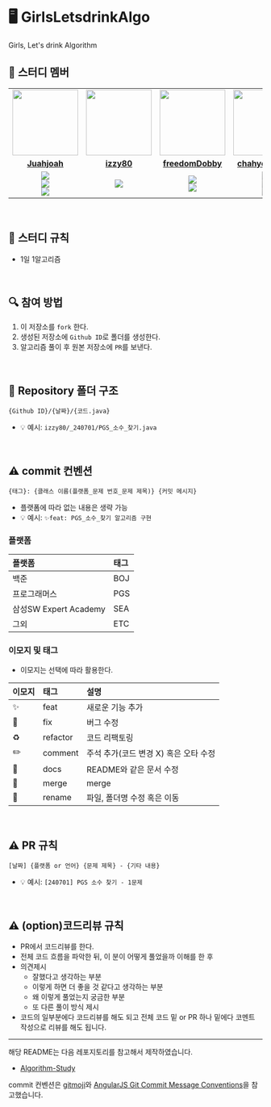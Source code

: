 # 🖥️ GirlsLetsdrinkAlgo

Girls, Let's drink Algorithm

## 🤖 스터디 멤버

<!--- 스택 뱃지 -->
<!---
<img src="https://img.shields.io/badge/javascript-F7DF1E?style=for-the-badge&logo=javascript&logoColor=black"><br/>
<img src="https://img.shields.io/badge/Java-007396?style=for-the-badge&logo=java&logoColor=white"><br/>
<img src="https://img.shields.io/badge/Python-3776AB?style=for-the-badge&logo=python&logoColor=white">
--->
<table>
 <tr>
    <td align="center"><a href="https://github.com/Juahjoah"><img src="https://avatars.githubusercontent.com/Juahjoah" width="130px;" alt=""></a></td>
    <td align="center"><a href="https://github.com/izzy80"><img src="https://avatars.githubusercontent.com/izzy80" width="130px;" alt=""></a></td>
    <td align="center"><a href="https://github.com/freedomDobby"><img src="https://avatars.githubusercontent.com/freedomDobby" width="130px;" alt=""></a></td>
    <td align="center"><a href="https://github.com/chahyechahye"><img src="https://avatars.githubusercontent.com/chahyechahye" width="130px;" alt=""></a></td>
  </tr>
  <tr>
    <td align="center"><a href="https://github.com/Juahjoah"><b>Juahjoah</b></a></td>
    <td align="center"><a href="https://github.com/izzy80"><b>izzy80</b></a></td>
    <td align="center"><a href="https://github.com/freedomDobby"><b>freedomDobby</b></a></td>
    <td align="center"><a href="https://github.com/chahyechahye"><b>chahyechahye</b></a></td>
  </tr>
  <tr> 
    <td align="center"><img src="https://img.shields.io/badge/javascript-F7DF1E?style=for-the-badge&logo=javascript&logoColor=black"><br/>
    <img src="https://img.shields.io/badge/Python-3776AB?style=for-the-badge&logo=python&logoColor=white"><br/>
    <img src="https://img.shields.io/badge/MySQL-4479A1?style=flat-square&logo=MySQL&logoColor=white"/>
    </td>
    <td align="center"><img src="https://img.shields.io/badge/Java-007396?style=for-the-badge&logo=java&logoColor=white"></td>
    <td align="center"><img src="https://img.shields.io/badge/javascript-F7DF1E?style=for-the-badge&logo=javascript&logoColor=black"><br/><img src="https://img.shields.io/badge/Java-007396?style=for-the-badge&logo=java&logoColor=white"></td>
    <td align="center"><img src="https://img.shields.io/badge/javascript-F7DF1E?style=for-the-badge&logo=javascript&logoColor=black"><br/>
<img src="https://img.shields.io/badge/Java-007396?style=for-the-badge&logo=java&logoColor=white"><br/>
<img src="https://img.shields.io/badge/Python-3776AB?style=for-the-badge&logo=python&logoColor=white"> </td>
  </tr> 
</table>

<br/>

## 📌 스터디 규칙

- 1일 1알고리즘

<br/>

## 🔍 참여 방법

1. 이 저장소를 `fork` 한다.
2. 생성된 저장소에 `Github ID`로 폴더를 생성한다.
3. 알고리즘 풀이 후 원본 저장소에 `PR`를 보낸다.

<br/>

## 📁 Repository 폴더 구조

```
{Github ID}/{날짜}/{코드.java}
```

- 💡 예시: `izzy80/_240701/PGS_소수_찾기.java`

<br/>

## ⚠️ commit 컨벤션

```
{태그}: {클래스 이름(플랫폼_문제 번호_문제 제목)} {커밋 메시지}
```

- 플랫폼에 따라 없는 내용은 생략 가능
- 💡 예시: `✨feat: PGS_소수_찾기 알고리즘 구현`

### 플랫폼

| 플랫폼                | 태그 |
| :-------------------- | :--- |
| 백준                  | BOJ  |
| 프로그래머스          | PGS  |
| 삼성SW Expert Academy | SEA  |
| 그외                  | ETC  |

### 이모지 및 태그

- 이모지는 선택에 따라 활용한다.

| 이모지 | 태그     | 설명                                  |
| :----- | :------- | :------------------------------------ |
| ✨     | feat     | 새로운 기능 추가                      |
| 🐛     | fix      | 버그 수정                             |
| ♻️     | refactor | 코드 리팩토링                         |
| ✏️     | comment  | 주석 추가(코드 변경 X) 혹은 오타 수정 |
| 📝     | docs     | README와 같은 문서 수정               |
| 🔀     | merge    | merge                                 |
| 🚚     | rename   | 파일, 폴더명 수정 혹은 이동           |

<br/>

## ⚠️ PR 규칙

```
[날짜] {플랫폼 or 언어} {문제 제목} - {기타 내용}
```

- 💡 예시: `[240701] PGS 소수 찾기 - 1문제`

<br/>

## ⚠️ (option)코드리뷰 규칙

- PR에서 코드리뷰를 한다.
- 전체 코드 흐름을 파악한 뒤, 이 분이 어떻게 풀었을까 이해를 한 후
- 의견제시
  - 잘했다고 생각하는 부분
  - 이렇게 하면 더 좋을 것 같다고 생각하는 부분
  - 왜 이렇게 풀었는지 궁금한 부분
  - 또 다른 풀이 방식 제시
- 코드의 일부분에다 코드리뷰를 해도 되고 전체 코드 밑 or PR 하나 밑에다 코멘트 작성으로 리뷰를 해도 됩니다.
  <br/>

---

해당 README는 다음 레포지토리를 참고해서 제작하였습니다.

- [Algorithm-Study](https://github.com/CodeSquad-2023-BE-Study/Algorithm-Study)

commit 컨벤션은 [gitmoji](https://gitmoji.dev/)와 [AngularJS Git Commit Message Conventions](https://gist.github.com/stephenparish/9941e89d80e2bc58a153)을 참고했습니다.
